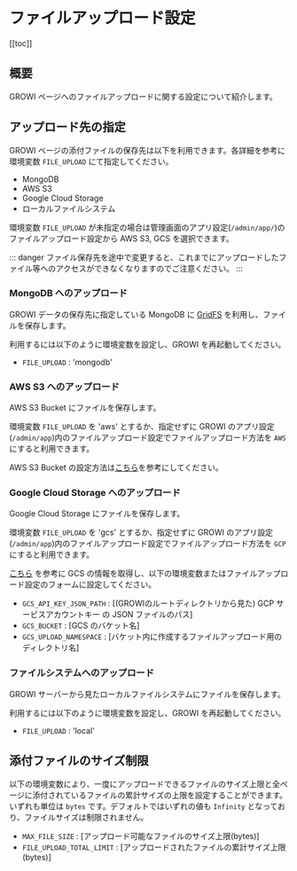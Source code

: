 # ファイルアップロード設定

[[toc]]

## 概要

GROWI ページへのファイルアップロードに関する設定について紹介します。

## アップロード先の指定

GROWI ページの添付ファイルの保存先は以下を利用できます。各詳細を参考に環境変数 `FILE_UPLOAD` にて指定してください。

- MongoDB
- AWS S3
- Google Cloud Storage
- ローカルファイルシステム

環境変数 `FILE_UPLOAD` が未指定の場合は管理画面のアプリ設定(`/admin/app/`)のファイルアップロード設定から AWS S3, GCS を選択できます。

::: danger
ファイル保存先を途中で変更すると、これまでにアップロードしたファイル等へのアクセスができなくなりますのでご注意ください。
:::

### MongoDB へのアップロード

GROWI データの保存先に指定している MongoDB に [GridFS](https://docs.mongodb.com/manual/core/gridfs/) を利用し、ファイルを保存します。

利用するには以下のように環境変数を設定し、GROWI を再起動してください。

- `FILE_UPLOAD` : 'mongodb'

### AWS S3 へのアップロード

AWS S3 Bucket にファイルを保存します。

環境変数 `FILE_UPLOAD` を 'aws' とするか、指定せずに GROWI のアプリ設定(`/admin/app`)内のファイルアップロード設定でファイルアップロード方法を `AWS` にすると利用できます。

AWS S3 Bucket の設定方法は[こちら](../management-cookbook/app-settings.html#aws-設定)を参考にしてください。

### Google Cloud Storage へのアップロード

Google Cloud Storage にファイルを保存します。

環境変数 `FILE_UPLOAD` を 'gcs' とするか、指定せずに GROWI のアプリ設定(`/admin/app`)内のファイルアップロード設定でファイルアップロード方法を `GCP` にすると利用できます。

[こちら](https://cloud.google.com/iam/docs/creating-managing-service-account-keys) を参考に GCS の情報を取得し、以下の環境変数またはファイルアップロード設定のフォームに設定してください。

- `GCS_API_KEY_JSON_PATH` : [(GROWIのルートディレクトリから見た) GCP サービスアカウントキー の JSON ファイルのパス]
- `GCS_BUCKET` : [GCS のバケット名] 
- `GCS_UPLOAD_NAMESPACE` : [バケット内に作成するファイルアップロード用のディレクトリ名]

### ファイルシステムへのアップロード

GROWI サーバーから見たローカルファイルシステムにファイルを保存します。

利用するには以下のように環境変数を設定し、GROWI を再起動してください。

- `FILE_UPLOAD` : 'local'

##  添付ファイルのサイズ制限

以下の環境変数により、一度にアップロードできるファイルのサイズ上限と全ページに添付されているファイルの累計サイズの上限を設定することができます。いずれも単位は `bytes` です。デフォルトではいずれの値も `Infinity` となっており、ファイルサイズは制限されません。

- `MAX_FILE_SIZE` : [アップロード可能なファイルのサイズ上限(bytes)]
- `FILE_UPLOAD_TOTAL_LIMIT` : [アップロードされたファイルの累計サイズ上限(bytes)]